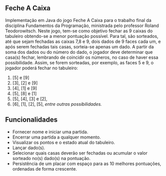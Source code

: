 ## Feche A Caixa

Implementação em Java do jogo Feche A Caixa para o trabalho final da disciplina Fundamentos da Programação, ministrada pelo professor Roland Teodorowitsch. Neste jogo, tem-se como objetivo fechar as 9 caixas do tabuleiro obtendo-se a menor pontuação possível. Para tal, são sorteados, até que sejam fechadas as caixas 7,8 e 9, dois dados de 9 faces cada um, e após serem fechadas tais casas, sorteia-se apenas um dado. A partir da soma dos dados ou do número do dado, o jogador deve determinar que casa(s) fechar, lembrando de coincidir os números, no caso de haver essa possibilidade. Assim, se forem sorteadas, por exemplo, as faces 5 e 9, o jogador poderá fechar no tabuleiro: 
1) [5] e [9]
2) [3], [2] e [9]
3) [4], [1] e [9]
4) [5], [8] e [1]
5) [5], [4], [3] e [2], 
6) [6], [1], [2], [5], *entre outras possibilidades.*

## Funcionalidades
* Fornecer nome e iniciar uma partida.
* Encerrar uma partida a qualquer momento.
* Visualizar os pontos e o estado atual do tabuleiro.
* Lançar dado(s).
* Selecionar quais casas deverão ser fechadas ou acumular o valor sorteado no(s) dado(s) na pontuação.
* Persistência de um placar com espaço para as 10 melhores pontuações, ordenadas de forma crescente.
